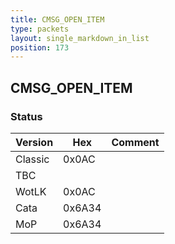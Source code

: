```yaml
---
title: CMSG_OPEN_ITEM
type: packets
layout: single_markdown_in_list
position: 173
---
```


## CMSG_OPEN_ITEM

### Status

Version    | Hex        | Comment
---------- | ---------- | ---------- 
Classic    | 0x0AC      | 
TBC        |            |
WotLK      | 0x0AC      | 
Cata       | 0x6A34     | 
MoP        | 0x6A34     | 